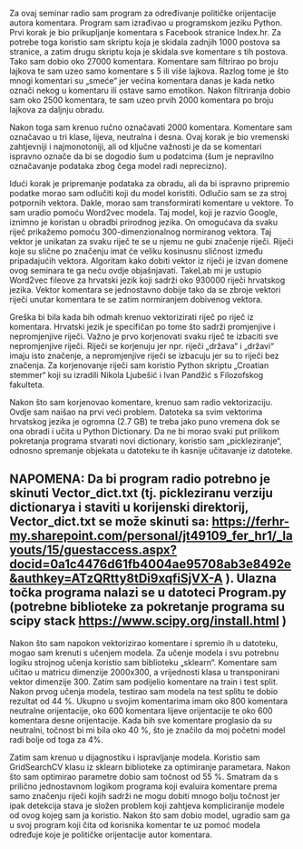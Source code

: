 
Za ovaj seminar radio sam program za određivanje političke orijentacije autora komentara.
Program sam izrađivao u programskom jeziku Python.
Prvi korak je bio prikupljanje komentara s Facebook stranice Index.hr. Za potrebe toga
koristio sam skriptu koja je skidala zadnjih 1000 postova sa stranice, a zatim drugu skriptu koja je skidala sve komentare s tih postova. Tako sam dobio oko 27000 komentara. Komentare sam
filtrirao po broju lajkova te sam uzeo samo komentare s 5 ili više lajkova. Razlog tome je što mnogi komentari su „smeće“ jer većina komentara danas je kada netko označi nekog u komentaru ili
ostave samo emotikon. Nakon filtriranja dobio sam oko 2500 komentara, te sam uzeo prvih 2000
komentara po broju lajkova za daljnju obradu.

Nakon toga sam krenuo ručno označavati 2000 komentara. Komentare sam označavao u tri
klase, lijeva, neutralna i desna. Ovaj korak je bio vremenski zahtjevniji i najmonotoniji, ali od
ključne važnosti je da se komentari ispravno označe da bi se dogodio šum u podatcima (šum je
nepravilno označavanje podataka zbog čega model radi neprecizno).
	
Idući korak je pripremanje podataka za obradu, ali da bi ispravno pripremio podatke morao
sam odlučiti koji du model koristiti. Odlučio sam se za stroj potpornih vektora. Dakle, morao sam
transformirati komentare u vektore. To sam uradio pomoću Word2vec modela. Taj model, koji je
razvio Google, iznimno je koristan u obradbi prirodnog jezika. On omogućava da svaku riječ
prikažemo pomoću 300-dimenzionalnog normiranog vektora. Taj vektor je unikatan za svaku riječ
te se u njemu ne gubi značenje riječi. Riječi koje su slične po značenju imat će veliku kosinusnu
sličnost između pripadajućih vektora. Algoritam kako dobiti vektor iz riječi je izvan domene ovog
seminara te ga neću ovdje objašnjavati. TakeLab mi je ustupio Word2vec fileove za hrvatski jezik
koji sadrži oko 930000 riječi hrvatskog jezika. Vektor komentara se jednostavno dobije tako da se
zbroje vektori riječi unutar komentara te se zatim normiranjem dobivenog vektora. 

Greška bi bila kada bih odmah krenuo vektorizirati riječ po riječ iz komentara. Hrvatski jezik
je specifičan po tome što sadrži promjenjive i nepromjenjive riječi. Važno je prvo korjenovati svaku riječ te izbaciti sve nepromjenjive riječi. Riječi se korjenuju jer npr. riječi „država“ i „državi“ imaju isto značenje, a nepromjenjive riječi se izbacuju jer su to riječi bez značenja. Za korjenovanje riječi sam koristio Python skriptu „Croatian stemmer“ koji su izradili Nikola Ljubešić i Ivan Pandžić s Filozofskog fakulteta.

Nakon što sam korjenovao komentare, krenuo sam radio vektorizaciju. Ovdje sam naišao
na prvi veći problem. Datoteka sa svim vektorima hrvatskog jezika je ogromna (2.7 GB) te treba 
jako puno vremena dok se ona obradi i učita u Python Dictionary. Da ne bi morao svaki put
prilikom pokretanja programa stvarati novi dictionary, koristio sam „pickleziranje“, odnosno
spremanje objekata u datoteku te ih kasnije učitavanje iz datoteke.

 ## NAPOMENA: Da bi program radio potrebno je skinuti Vector_dict.txt (tj. pickleziranu verziju dictionarya i staviti u korijenski direktorij, Vector_dict.txt se može skinuti sa: https://ferhr-my.sharepoint.com/personal/jt49109_fer_hr1/_layouts/15/guestaccess.aspx?docid=0a1c4476d61fb4004ae95708ab3e8492e&authkey=ATzQRtty8tDi9xqfiSjVX-A ). Ulazna točka programa nalazi se u datoteci Program.py (potrebne biblioteke za pokretanje programa su scipy stack https://www.scipy.org/install.html )

Nakon što sam napokon vektorizirao komentare i spremio ih u datoteku, mogao sam krenuti s učenjem modela. Za učenje modela i svu potrebnu logiku strojnog učenja koristio sam biblioteku „sklearn“.
Komentare sam učitao u matricu dimenzije 2000x300, a vrijednosti klasa u transponirani vektor
dimenzije 300. Zatim sam podijelio komentare na train i test split. Nakon prvog učenja modela,
testirao sam modela na test splitu te dobio rezultat od 44 %. Ukupno u svojim komentarima imam
oko 800 komentara neutralne orijentacije, oko 600 komentara lijeve orijentacije te oko 600
komentara desne orijentacije. Kada bih sve komentare proglasio da su neutralni, točnost bi mi bila
oko 40 %, što je značilo da moj početni model radi bolje od toga za 4%.

Zatim sam krenuo u dijagnostiku i ispravljanje modela. Koristio sam GridSearchCV klasu iz
sklearn biblioteke za optimiranje parametara. Nakon što sam optimirao parametre dobio sam
točnost od 55 %. Smatram da s prilično jednostavnom logikom programa koji evaluira komentare
prema samo značenju riječi kojih sadrži ne mogu dobiti mnogo bolju točnost jer ipak detekcija
stava je složen problem koji zahtjeva kompliciranije modele od ovog kojeg sam ja koristio.
Nakon što sam dobio model, ugradio sam ga u svoj program koji čita od korisnika komentar
te uz pomoć modela određuje koje je političke orijentacije autor komentara.
